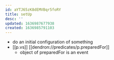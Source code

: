 ```yaml
---
id: aYTJ65zK8dEMVBqr5foRY
title: setUp
desc: ''
updated: 1636987677938
created: 1636985791103
---
```



- do an initial configuration of something
- [[p.vs]] [[dendron://predicates/p.preparedFor]]
  - object of preparedFor is an event
